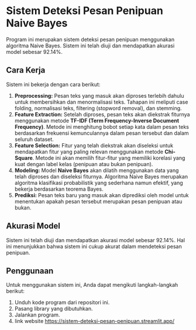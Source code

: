 # Sistem Deteksi Pesan Penipuan Naive Bayes

Program ini merupakan sistem deteksi pesan penipuan menggunakan algoritma Naive Bayes. Sistem ini telah diuji dan mendapatkan akurasi model sebesar 92.14%.

## Cara Kerja

Sistem ini bekerja dengan cara berikut:

1. **Preprocessing:** Pesan teks yang masuk akan diproses terlebih dahulu untuk membersihkan dan menormalisasi teks. Tahapan ini meliputi case folding, normalisasi teks, filtering (stopword removal), dan stemming.
2. **Feature Extraction:** Setelah diproses, pesan teks akan diekstrak fiturnya menggunakan metode **TF-IDF (Term Frequency-Inverse Document Frequency)**. Metode ini menghitung bobot setiap kata dalam pesan teks berdasarkan frekuensi kemunculannya dalam pesan tersebut dan dalam seluruh dataset. 
3. **Feature Selection:** Fitur yang telah diekstrak akan diseleksi untuk mendapatkan fitur yang paling relevan menggunakan metode **Chi-Square**. Metode ini akan memilih fitur-fitur yang memiliki korelasi yang kuat dengan label kelas (penipuan atau bukan penipuan).
4. **Modeling:** Model **Naive Bayes** akan dilatih menggunakan data yang telah diproses dan diseleksi fiturnya. Algoritma Naive Bayes merupakan algoritma klasifikasi probabilistik yang sederhana namun efektif, yang bekerja berdasarkan teorema Bayes.
5. **Prediksi:** Pesan teks baru yang masuk akan diprediksi oleh model untuk menentukan apakah pesan tersebut merupakan pesan penipuan atau bukan.

## Akurasi Model

Sistem ini telah diuji dan mendapatkan akurasi model sebesar 92.14%. Hal ini menunjukkan bahwa sistem ini cukup akurat dalam mendeteksi pesan penipuan.

## Penggunaan

Untuk menggunakan sistem ini, Anda dapat mengikuti langkah-langkah berikut:

1. Unduh kode program dari repositori ini.
2. Pasang library yang dibutuhkan.
3. Jalankan program.
4. link website https://sistem-deteksi-pesan-penipuan.streamlit.app/

